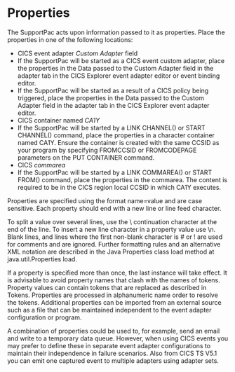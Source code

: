 # Properties
The SupportPac acts upon information passed to it as properties.
Place the properties in one of the following locations:

* CICS event adapter _Custom Adapter_ field
 * If the SupportPac will be started as a CICS event custom adapter, place the properties in the Data passed to the Custom Adapter field in the adapter tab in the CICS Explorer event adapter editor or event binding editor.
 * If the SupportPac will be started as a result of a CICS policy being triggered, place the properties in the Data passed to the Custom Adapter field in the adapter tab in the CICS Explorer event adapter editor.
* CICS container named _CA1Y_
 * If the SupportPac will be started by a LINK CHANNEL() or START CHANNEL() command, place the properties in a character container named CA1Y. Ensure the container is created with the same CCSID as your program by specifying FROMCCSID or FROMCODEPAGE parameters on the PUT CONTAINER command.
* CICS _commarea_
 * If the SupportPac will be started by a LINK COMMAREA() or START FROM() command, place the properties in the commarea. The content is required to be in the CICS region local CCSID in which CA1Y executes.

Properties are specified using the format name=value and are case sensitive. Each property should end with a new line or line feed character.

To split a value over several lines, use the \ continuation character at the end of the line. To insert a new line character in a property value use \n. Blank lines, and lines where the first non-blank character is # or ! are used for comments and are ignored. Further formatting rules and an alternative XML notation are described in the Java Properties class load method at java.util.Properties load. 

If a property is specified more than once, the last instance will take effect.
It is advisable to avoid property names that clash with the names of tokens. 
Property values can contain tokens that are replaced as described in Tokens. Properties are processed in alphanumeric name order to resolve the tokens.
Additional properties can be imported from an external source such as a file that can be maintained independent to the event adapter configuration or program.

A combination of properties could be used to, for example, send an email and write to a temporary data queue. However, when using CICS events you may prefer to define these in separate event adapter configurations to maintain their independence in failure scenarios. Also from CICS TS V5.1 you can emit one captured event to multiple adapters using adapter sets.